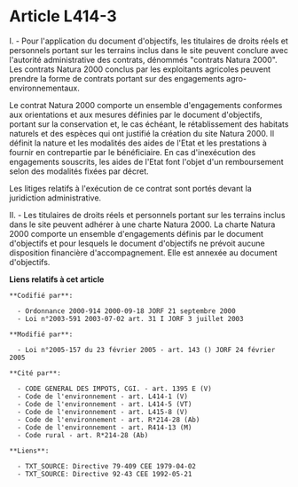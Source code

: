 # Article L414-3

I. - Pour l'application du document d'objectifs, les titulaires de droits réels et personnels portant sur les terrains inclus
dans le site peuvent conclure avec l'autorité administrative des contrats, dénommés "contrats Natura 2000". Les contrats
Natura 2000 conclus par les exploitants agricoles peuvent prendre la forme de contrats portant sur des engagements agro-
environnementaux.

Le contrat Natura 2000 comporte un ensemble d'engagements conformes aux orientations et aux mesures définies par le document
d'objectifs, portant sur la conservation et, le cas échéant, le rétablissement des habitats naturels et des espèces qui ont
justifié la création du site Natura 2000. Il définit la nature et les modalités des aides de l'Etat et les prestations à
fournir en contrepartie par le bénéficiaire. En cas d'inexécution des engagements souscrits, les aides de l'Etat font l'objet
d'un remboursement selon des modalités fixées par décret.

Les litiges relatifs à l'exécution de ce contrat sont portés devant la juridiction administrative.

II. - Les titulaires de droits réels et personnels portant sur les terrains inclus dans le site peuvent adhérer à une charte
Natura 2000. La charte Natura 2000 comporte un ensemble d'engagements définis par le document d'objectifs et pour lesquels le
document d'objectifs ne prévoit aucune disposition financière d'accompagnement. Elle est annexée au document d'objectifs.

**Liens relatifs à cet article**

	**Codifié par**:

	  - Ordonnance 2000-914 2000-09-18 JORF 21 septembre 2000
	  - Loi n°2003-591 2003-07-02 art. 31 I JORF 3 juillet 2003

	**Modifié par**:

	  - Loi n°2005-157 du 23 février 2005 - art. 143 () JORF 24 février 2005

	**Cité par**:

	  - CODE GENERAL DES IMPOTS, CGI. - art. 1395 E (V)
	  - Code de l'environnement - art. L414-1 (V)
	  - Code de l'environnement - art. L414-5 (VT)
	  - Code de l'environnement - art. L415-8 (V)
	  - Code de l'environnement - art. R*214-28 (Ab)
	  - Code de l'environnement - art. R414-13 (M)
	  - Code rural - art. R*214-28 (Ab)

	**Liens**:

	  - TXT_SOURCE: Directive 79-409 CEE 1979-04-02
	  - TXT_SOURCE: Directive 92-43 CEE 1992-05-21
